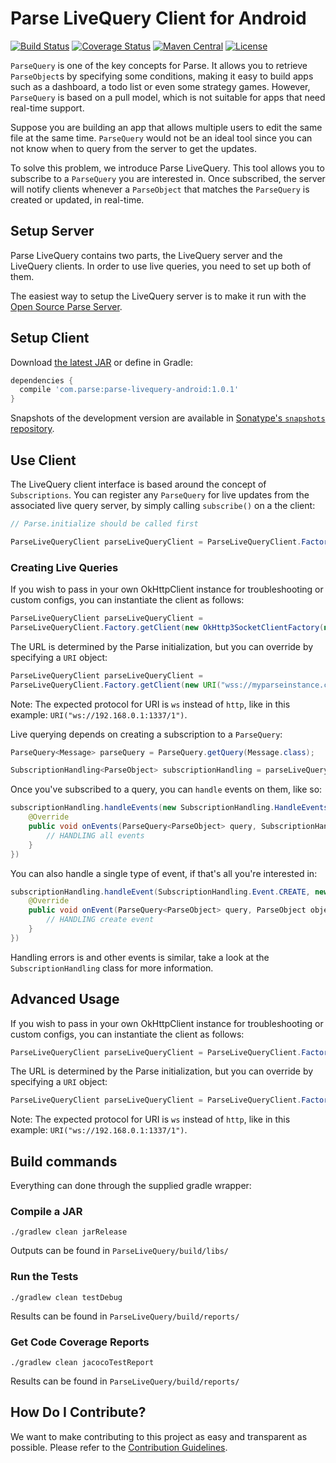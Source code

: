 # Parse LiveQuery Client for Android
[![Build Status][build-status-svg]][build-status-link]
[![Coverage Status][coverage-status-svg]][coverage-status-link]
[![Maven Central][maven-svg]][maven-link]
[![License][license-svg]][license-link]

`ParseQuery` is one of the key concepts for Parse. It allows you to retrieve `ParseObject`s by specifying some conditions, making it easy to build apps such as a dashboard, a todo list or even some strategy games. However, `ParseQuery` is based on a pull model, which is not suitable for apps that need real-time support.

Suppose you are building an app that allows multiple users to edit the same file at the same time. `ParseQuery` would not be an ideal tool since you can not know when to query from the server to get the updates.

To solve this problem, we introduce Parse LiveQuery. This tool allows you to subscribe to a `ParseQuery` you are interested in. Once subscribed, the server will notify clients whenever a `ParseObject` that matches the `ParseQuery` is created or updated, in real-time.

## Setup Server

Parse LiveQuery contains two parts, the LiveQuery server and the LiveQuery clients. In order to use live queries, you need to set up both of them.

The easiest way to setup the LiveQuery server is to make it run with the [Open Source Parse Server](https://github.com/ParsePlatform/parse-server/wiki/Parse-LiveQuery#server-setup).

## Setup Client
Download [the latest JAR][latest] or define in Gradle:

```groovy
dependencies {
  compile 'com.parse:parse-livequery-android:1.0.1'
}
```

Snapshots of the development version are available in [Sonatype's `snapshots` repository][snap].

## Use Client


The LiveQuery client interface is based around the concept of `Subscriptions`. You can register any `ParseQuery` for live updates from the associated live query server, by simply calling `subscribe()` on a the client:
```java
// Parse.initialize should be called first

ParseLiveQueryClient parseLiveQueryClient = ParseLiveQueryClient.Factory.getClient();
```

### Creating Live Queries

If you wish to pass in your own OkHttpClient instance for troubleshooting or custom configs, you can instantiate the client as follows:

```java
ParseLiveQueryClient parseLiveQueryClient =
ParseLiveQueryClient.Factory.getClient(new OkHttp3SocketClientFactory(new OkHttpClient()));
```

The URL is determined by the Parse initialization, but you can override by specifying a `URI` object:

```java
ParseLiveQueryClient parseLiveQueryClient =
ParseLiveQueryClient.Factory.getClient(new URI("wss://myparseinstance.com"));
```

Note: The expected protocol for URI is `ws` instead of `http`, like in this example: `URI("ws://192.168.0.1:1337/1")`.

Live querying depends on creating a subscription to a `ParseQuery`:

```java
ParseQuery<Message> parseQuery = ParseQuery.getQuery(Message.class);

SubscriptionHandling<ParseObject> subscriptionHandling = parseLiveQueryClient.subscribe(parseQuery)
```

Once you've subscribed to a query, you can `handle` events on them, like so:
```java
subscriptionHandling.handleEvents(new SubscriptionHandling.HandleEventsCallback<ParseObject>() {
    @Override
    public void onEvents(ParseQuery<ParseObject> query, SubscriptionHandling.Event event, ParseObject object) {
        // HANDLING all events
    }
})
```

You can also handle a single type of event, if that's all you're interested in:
```java
subscriptionHandling.handleEvent(SubscriptionHandling.Event.CREATE, new SubscriptionHandling.HandleEventCallback<ParseObject>() {
    @Override
    public void onEvent(ParseQuery<ParseObject> query, ParseObject object) {
        // HANDLING create event
    }
})
```

Handling errors is and other events is similar, take a look at the `SubscriptionHandling` class for more information.

## Advanced Usage

If you wish to pass in your own OkHttpClient instance for troubleshooting or custom configs, you can instantiate the client as follows:

```java
ParseLiveQueryClient parseLiveQueryClient = ParseLiveQueryClient.Factory.getClient(new OkHttp3SocketClientFactory(new OkHttpClient()));
```

The URL is determined by the Parse initialization, but you can override by specifying a `URI` object:

```java
ParseLiveQueryClient parseLiveQueryClient = ParseLiveQueryClient.Factory.getClient(new URI("wss://myparseinstance.com"));
```

Note: The expected protocol for URI is `ws` instead of `http`, like in this example: `URI("ws://192.168.0.1:1337/1")`.

## Build commands
Everything can done through the supplied gradle wrapper:

### Compile a JAR
```
./gradlew clean jarRelease
```
Outputs can be found in `ParseLiveQuery/build/libs/`

### Run the Tests
```
./gradlew clean testDebug
```
Results can be found in `ParseLiveQuery/build/reports/`

### Get Code Coverage Reports
```
./gradlew clean jacocoTestReport
```
Results can be found in `ParseLiveQuery/build/reports/`

## How Do I Contribute?
We want to make contributing to this project as easy and transparent as possible. Please refer to the [Contribution Guidelines](CONTRIBUTING.md).

 [parse.com]: https://www.parse.com/products/android
 [guide]: https://www.parse.com/docs/android/guide
 [blog]: https://blog.parse.com/

 [latest]: https://search.maven.org/remote_content?g=com.parse&a=parse-livequery-android&v=LATEST
 [snap]: https://oss.sonatype.org/content/repositories/snapshots/

 [build-status-svg]: https://img.shields.io/travis/ParsePlatform/ParseLiveQuery-Android/master.svg
 [build-status-link]: https://travis-ci.org/ParsePlatform/ParseLiveQuery-Android/branches
 [coverage-status-svg]: https://img.shields.io/codecov/c/github/ParsePlatform/ParseLiveQuery-Android/master.svg
 [coverage-status-link]: https://codecov.io/github/ParsePlatform/ParseLiveQuery-Android?branch=master 
 [maven-svg]: https://maven-badges.herokuapp.com/maven-central/com.parse/parse-livequery-android/badge.svg?style=flat
 [maven-link]: https://maven-badges.herokuapp.com/maven-central/com.parse/parse-livequery-android

 [license-svg]: https://img.shields.io/badge/license-BSD-lightgrey.svg
 [license-link]: https://github.com/ParsePlatform/ParseLiveQuery-Android/blob/master/LICENSE

